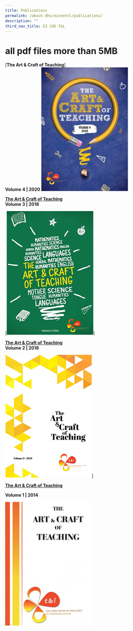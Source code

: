 ```yaml
---
title: Publications
permalink: /about-dhs/ezcoetnl/publications/
description: ""
third_nav_title: EZ COE T&L
---
```

# all pdf files more than 5MB

[**The Art & Craft of Teaching**]<br>
**Volume 4 | 2020**
![](/images/DHS-The-Art-Craft-of-Teaching-Vol-4-2020-280x400.jpg)


[**The Art & Craft of Teaching**](https://dunmanhigh.moe.edu.sg/wp-content/themes/dhs/assets/flipbook/DHS-Publication-Vol-3-2018_Latest/)  
**Volume 3 | 2018**

[![Vol 3_1](/images/Vol-3_1-1-280x400.jpg)]

[**The Art & Craft of Teaching**](https://dunmanhigh.moe.edu.sg/wp-content/themes/dhs/assets/flipbook/DHS-The-Art-Craft-of-Teaching-Vol.-2-2016/)  
**Volume 2 | 2018**

![](/images/Vol-2_1.jpg)]


[**The Art & Craft of Teaching**](https://dunmanhigh.moe.edu.sg/wp-content/uploads/2020/11/The-Art-Craft-of-Teaching-Vol-1_2014.pdf)  

**Volume 1 | 2014**

![The Art & Craft of Teaching Vol 1_2014_01](/images/The-Art-Craft-of-Teaching-Vol-1_2014_01-280x400.jpg)